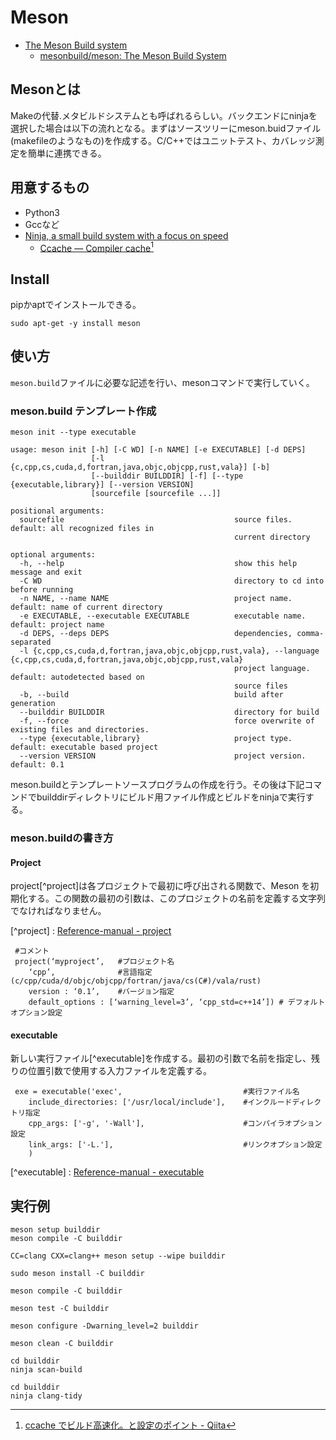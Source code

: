 # Meson

- [The Meson Build system](https://mesonbuild.com/)
    - [mesonbuild/meson: The Meson Build System](https://github.com/mesonbuild/meson)

## Mesonとは

Makeの代替.メタビルドシステムとも呼ばれるらしい。バックエンドにninjaを選択した場合は以下の流れとなる。まずはソースツリーにmeson.buidファイル(makefileのようなもの)を作成する。C/C++ではユニットテスト、カバレッジ測定を簡単に連携できる。

## 用意するもの

- Python3
- Gccなど
- [Ninja, a small build system with a focus on speed](https://ninja-build.org/)
    - [Ccache — Compiler cache](https://ccache.dev/)[^1]

[^1]:[ccache でビルド高速化。と設定のポイント - Qiita](https://qiita.com/naohikowatanabe/items/a6cb8745737481b103e3)
## Install

pipかaptでインストールできる。

```shell
sudo apt-get -y install meson
```

## 使い方

`meson.build`ファイルに必要な記述を行い、mesonコマンドで実行していく。

### meson.build テンプレート作成

```shell title="テンプレート作成"
meson init --type executable
```

```
usage: meson init [-h] [-C WD] [-n NAME] [-e EXECUTABLE] [-d DEPS]
                  [-l {c,cpp,cs,cuda,d,fortran,java,objc,objcpp,rust,vala}] [-b]
                  [--builddir BUILDDIR] [-f] [--type {executable,library}] [--version VERSION]
                  [sourcefile [sourcefile ...]]

positional arguments:
  sourcefile                                      source files. default: all recognized files in
                                                  current directory

optional arguments:
  -h, --help                                      show this help message and exit
  -C WD                                           directory to cd into before running
  -n NAME, --name NAME                            project name. default: name of current directory
  -e EXECUTABLE, --executable EXECUTABLE          executable name. default: project name
  -d DEPS, --deps DEPS                            dependencies, comma-separated
  -l {c,cpp,cs,cuda,d,fortran,java,objc,objcpp,rust,vala}, --language {c,cpp,cs,cuda,d,fortran,java,objc,objcpp,rust,vala}
                                                  project language. default: autodetected based on
                                                  source files
  -b, --build                                     build after generation
  --builddir BUILDDIR                             directory for build
  -f, --force                                     force overwrite of existing files and directories.
  --type {executable,library}                     project type. default: executable based project
  --version VERSION                               project version. default: 0.1
```

meson.buildとテンプレートソースプログラムの作成を行う。その後は下記コマンドでbuilddirディレクトリにビルド用ファイル作成とビルドをninjaで実行する。

### meson.buildの書き方

#### Project

project[^project]は各プロジェクトで最初に呼び出される関数で、Meson を初期化する。この関数の最初の引数は、このプロジェクトの名前を定義する文字列でなければなりません。

[^project] : [Reference-manual - project](https://mesonbuild.com/Reference-manual_functions.html#project)

```meson title="プロジェクト記述例"
 #コメント
 project(‘myproject’,	#プロジェクト名
 	‘cpp’,				#言語指定(c/cpp/cuda/d/objc/objcpp/fortran/java/cs(C#)/vala/rust)
 	version : ‘0.1’,	#バージョン指定
 	default_options : [‘warning_level=3’, ‘cpp_std=c++14’])	# デフォルトオプション設定
```

#### executable

新しい実行ファイル[^executable]を作成する。最初の引数で名前を指定し、残りの位置引数で使用する入力ファイルを定義する。

```meson
 exe = executable('exec',							#実行ファイル名
 	include_directories: ['/usr/local/include'],	#インクルードディレクトリ指定
 	cpp_args: ['-g', '-Wall'],						#コンパイラオプション設定
 	link_args: ['-L.'],								#リンクオプション設定
 	)
```

[^executable] : [Reference-manual - executable](https://mesonbuild.com/Reference-manual_functions.html#executable)

## 実行例

```shell
meson setup builddir
meson compile -C builddir
```

```shell title="コンパイラの設定変更"
CC=clang CXX=clang++ meson setup --wipe builddir
```

```shell title="管理者権限でインストール"
sudo meson install -C builddir
```

```shell title="Build"
meson compile -C builddir
```

```shell title="Test実行"
meson test -C builddir
```

```shell title="Configureation確認"
meson configure -Dwarning_level=2 builddir
```

```shell title="Clean"
meson clean -C builddir
```

```shell title="static analyzer(clang)"
cd builddir
ninja scan-build
```

```shell title="clang-tidy"
cd builddir
ninja clang-tidy
```
